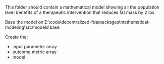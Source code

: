 This folder should contain a mathematical model showing all the population level benefits of 
a therapeutic intervention that reduces fat mass by 2 lbs.

Base the model on E:\code\decentralized-fda\packages\mathematical-modeling\src\models\base

Create the:
- input parameter array
- outcome metric array
- model
